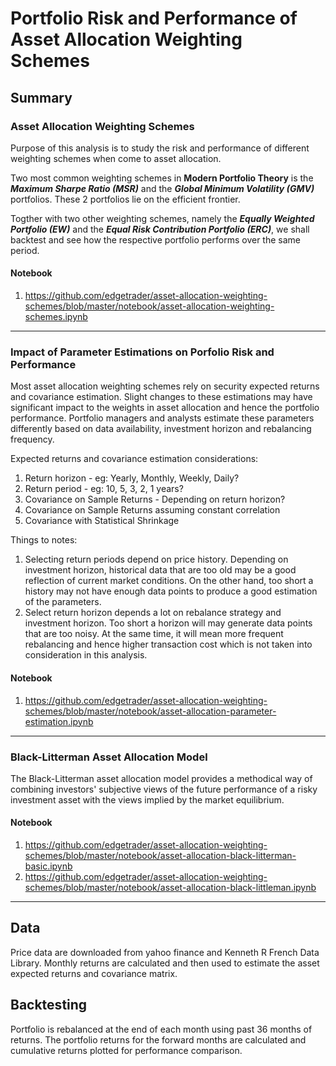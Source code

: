 # Portfolio Risk and Performance of Asset Allocation Weighting Schemes

## Summary

### Asset Allocation Weighting Schemes
Purpose of this analysis is to study the risk and performance of different weighting schemes when come to asset allocation.  

Two most common weighting schemes in **Modern Portfolio Theory** is the ***Maximum Sharpe Ratio (MSR)*** and the ***Global Minimum Volatility (GMV)*** portfolios.  These 2 portfolios lie on the efficient frontier.  

Togther with two other weighting schemes, namely the ***Equally Weighted Portfolio (EW)*** and the ***Equal Risk Contribution Portfolio (ERC)***, we shall backtest and see how the respective portfolio performs over the same period.

#### Notebook
1. https://github.com/edgetrader/asset-allocation-weighting-schemes/blob/master/notebook/asset-allocation-weighting-schemes.ipynb

---
### Impact of Parameter Estimations on Porfolio Risk and Performance
Most asset allocation weighting schemes rely on security expected returns and covariance estimation.  Slight changes to these estimations may have significant impact to the weights in asset allocation and hence the portfolio performance.  Portfolio managers and analysts estimate these parameters differently based on data availability,  investment horizon and rebalancing frequency.

Expected returns and covariance estimation considerations:
1. Return horizon - eg: Yearly, Monthly, Weekly, Daily?
2. Return period - eg: 10, 5, 3, 2, 1 years?
3. Covariance on Sample Returns - Depending on return horizon?
4. Covariance on Sample Returns assuming constant correlation
5. Covariance with Statistical Shrinkage

Things to notes:
1. Selecting return periods depend on price history.  Depending on investment horizon, historical data that are too old may be a good reflection of current market conditions.  On the other hand, too short a history may not have enough data points to produce a good estimation of the parameters.
2. Select return horizon depends a lot on rebalance strategy and investment horizon.  Too short a horizon will may generate data points that are too noisy.  At the same time, it will mean more frequent rebalancing and hence higher transaction cost which is not taken into consideration in this analysis.

#### Notebook
1. https://github.com/edgetrader/asset-allocation-weighting-schemes/blob/master/notebook/asset-allocation-parameter-estimation.ipynb

---
### Black-Litterman Asset Allocation Model
The Black-Litterman asset allocation model provides a methodical way of combining investors' subjective views of the future performance of a risky investment asset with the views implied by the market equilibrium.

#### Notebook
1. https://github.com/edgetrader/asset-allocation-weighting-schemes/blob/master/notebook/asset-allocation-black-litterman-basic.ipynb
2. https://github.com/edgetrader/asset-allocation-weighting-schemes/blob/master/notebook/asset-allocation-black-littleman.ipynb

---
## Data
Price data are downloaded from yahoo finance and Kenneth R French Data Library.  Monthly returns are calculated and then used to estimate the asset expected returns and covariance matrix.

## Backtesting 
Portfolio is rebalanced at the end of each month using past 36 months of returns.  The portfolio returns for the forward months are calculated and cumulative returns plotted for performance comparison.


